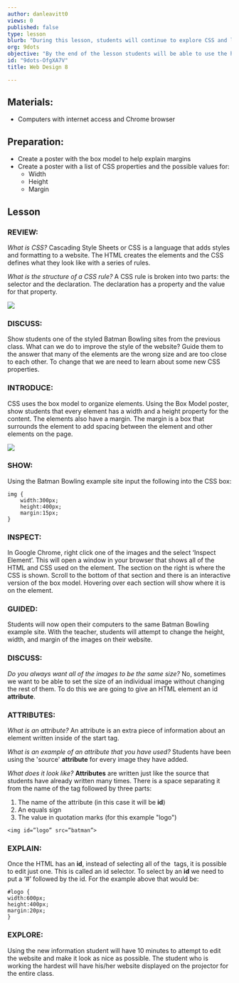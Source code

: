 ```yaml
---
author: danleavitt0
views: 0
published: false
type: lesson
blurb: "During this lesson, students will continue to explore CSS and learn how to resize elements and create margins create space between elements."
org: 9dots
objective: "By the end of the lesson students will be able to use the height and width properties to resize elements, explain how the margin property is used to create space between elements, and inspect websites and look at the HTML and CSS rules for an element"
id: "9dots-OfgXA7V"
title: Web Design 8

---
```


## Materials:

- Computers with internet access and Chrome browser

## Preparation:

- Create a poster with the box model to help explain margins
- Create a poster with a list of CSS properties and the possible values for:
	- Width
	- Height
	- Margin

## Lesson
### REVIEW:
_What is CSS?_
Cascading Style Sheets or CSS is a language that adds styles and formatting to a website. The HTML creates the elements and the CSS defines what they look like with a series of rules.

_What is the structure of a CSS rule?_
A CSS rule is broken into two parts: the selector and the declaration. The declaration has a property and the value for that property.

![](http://uploads.9dots.io/OfgY5jj_md.jpg) 

### DISCUSS:
Show students one of the styled Batman Bowling sites from the previous class. What can we do to improve the style of the website? Guide them to the answer that many of the elements are the wrong size and are too close to each other. To change that we are need to learn about some new CSS properties.

### INTRODUCE:
CSS uses the box model to organize elements. Using the Box Model poster, show students that every element has a width and a height property for the content.  The elements also have a margin. The margin is a box that surrounds the element to add spacing between the element and other elements on the page.

![](http://uploads.9dots.io/OfgYlPa_md.jpg) 

### SHOW:
Using the Batman Bowling example site input the following into the CSS box:
```
img {
	width:300px;
    height:400px;
    margin:15px;
}
```
### INSPECT:
In Google Chrome, right click one of the images and the select ‘Inspect Element’. This will open a window in your browser that shows all of the HTML and CSS used on the element.  The section on the right is where the CSS is shown. Scroll to the bottom of that section and there is an interactive version of the box model. Hovering over each section will show where it is on the element.

### GUIDED:
Students will now open their computers to the same Batman Bowling example site. With the teacher, students will attempt to change the height, width, and margin of the images on their website.

### DISCUSS:
_Do you always want all of the images to be the same size?_
No, sometimes we want to be able to set the size of an individual image without changing the rest of them. To do this we are going to give an HTML element an id **attribute**.

### ATTRIBUTES:
_What is an attribute?_
An attribute is an extra piece of information about an element written inside of the start tag. 

_What is an example of an attribute that you have used?_
Students have been using the 'source' **attribute** for every image they have added.

_What does it look like?_
**Attributes** are written just like the source that students have already written many times. There is a space separating it from the name of the tag followed by three parts:
1. The name of the attribute (in this case it will be **id**)
2. An equals sign
3. The value in quotation marks (for this example "logo")

```
<img id=”logo” src=”batman”>
```

### EXPLAIN:
Once the HTML has an **id**, instead of selecting all of the <img> tags, it is possible to edit just one. This is called an id selector. To select by an **id** we need to put a ‘#’ followed by the id. For the example above that would be:
```
#logo { 
width:600px;
height:400px;
margin:20px;
}
```
### EXPLORE:
Using the new information student will have 10 minutes to attempt to edit the website and make it look as nice as possible.  The student who is working the hardest will have his/her website displayed on the projector for the entire class.
